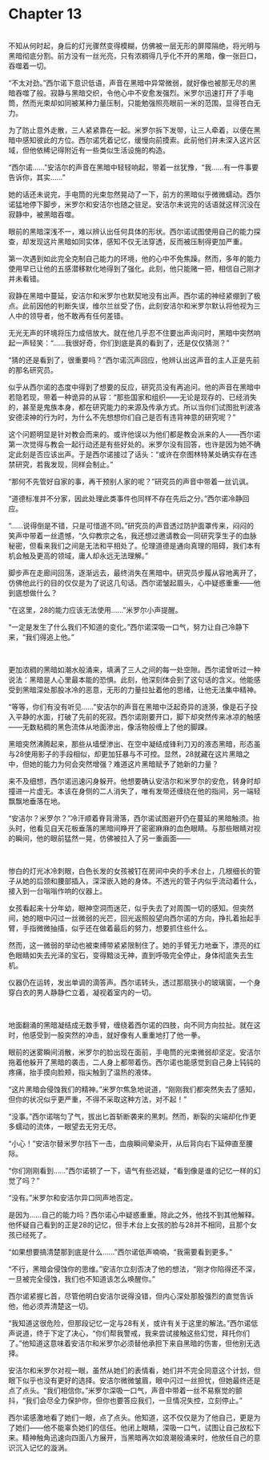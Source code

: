 # Chapter 13

<br>
不知从何时起，身后的灯光骤然变得模糊，仿佛被一层无形的屏障隔绝，将光明与黑暗彻底分割。前方没有一丝光亮，只有浓稠得几乎化不开的黑暗，像一张巨口，吞噬着一切。

“不太对劲。”西尔诺下意识低语，声音在黑暗中异常微弱，就好像也被那无尽的黑暗吞噬了般。寂静与黑暗交织，令他心中不安愈发强烈。米罗尔迅速打开了手电筒，然而光束却如同被某种力量压制，只能勉强照亮眼前一米的范围，显得苍白无力。

为了防止意外走散，三人紧紧靠在一起。米罗尔拆下发带，让三人牵着，以便在黑暗中感知彼此的方位。西尔诺凭着记忆，缓慢向前摸索。此前他们并未深入这片区域，但他依稀记得附近有一些类似生活设施的构造。

“西尔诺……”安洁尔的声音在黑暗中轻轻响起，带着一丝犹豫，“我……有一件事要告诉你，其实……”

她的话还未说完，手电筒的光束忽然晃动了一下，前方的黑暗似乎微微蠕动。西尔诺猛地停下脚步，米罗尔和安洁尔也随之驻足。安洁尔未说完的话语就这样沉没在寂静中，被黑暗吞噬。

眼前的黑暗深浅不一，难以辨认出任何具体的形状。西尔诺试图使用自己的能力探查，却发现这片黑暗如同实体，感知不仅无法穿透，反而被压制得更加严重。

第一次遇到如此完全克制自己能力的环境，他的心中不免焦躁。然而，多年的能力使用早已让他的五感潜移默化地得到了强化。此刻，他只能赌一把，相信自己刚才并未看错。

寂静在黑暗中蔓延，安洁尔和米罗尔也默契地没有出声。西尔诺的神经紧绷到了极点。此前因他的判断失误，维尔兰丝受了伤，此刻安洁尔和米罗尔默认将他视为三人中的领导者，他不敢再有任何差错。

无光无声的环境将压力成倍放大。就在他几乎忍不住要出声询问时，黑暗中突然响起一声轻笑：“……我很好奇，你们到底是真的看到了，还是仅仅猜测？”

“猜的还是看到了，很重要吗？”西尔诺沉声回应，他辨认出这声音的主人正是先前的那名研究员。

似乎从西尔诺的态度中得到了想要的反应，研究员没有再追问。他的声音在黑暗中若隐若现，带着一种诡异的从容：“那些国家和组织——无论是现存的、已经消失的，甚至是鬼族本身，都在研究能力的来源及传承方式。所以当你们试图批判波洛安德渎神的行为时，为什么不先想想你们自己是否有违背神意的研究呢？”

这个问题明显是针对教会而来的。或许他误以为他们都是教会派来的人——西尔诺第一次觉得与教会一起行动还是有些好处的。米罗尔没有回答，也许是因为她不确定此刻是否应该出声。于是西尔诺接过了话头：“或许在奈图林特某处确实存在违禁研究，若我发现，同样会制止。”

“那何不先管好自家的事，再干预别人家的呢？”研究员的声音中带着一丝讥讽。

“道德标准并不分家，因此处理此类事件也同样不存在先后之分。”西尔诺冷静回应。

“……说得倒是不错，只是可惜道不同。”研究员的声音透过防护面罩传来，闷闷的笑声中带着一丝遗憾，“久仰教宗之名，我还想过邀请教会一同研究孪生子的血脉秘密，但看来我们之间是无法和平相处了。伦理道德是通向真理的阻碍，我们本有机会触及更高的领域，庸人却永远无法理解。”

脚步声在走廊间回荡，逐渐远去，最终消失在黑暗中。研究员步履从容地离开了，仿佛他此行的目的仅仅是为了说这几句话。西尔诺皱起眉头，心中疑惑重重——他到底想做什么？

“在这里，28的能力应该无法使用……”米罗尔小声提醒。

“一定是发生了什么我们不知道的变化。”西尔诺深吸一口气，努力让自己冷静下来，“我们得追上他。”

<br>

更加浓稠的黑暗如潮水般涌来，填满了三人之间的每一处空隙。西尔诺曾听过一种说法：黑暗是人心里最本能的恐惧。此刻，他深刻体会到了这句话的含义。他能感受到黑暗深处那股冰冷的恶意，无形的力量拉扯着他的思绪，让他无法集中精神。

“等等，你们有没有听见……”安洁尔的声音在黑暗中泛起奇异的涟漪，像是石子投入平静的水面，打破了先前的死寂。西尔诺刚要开口，脚下却突然传来冰凉的触感——无数粘稠的黑色流体从地面渗出，像活物般缠上了他的脚踝。

黑暗突然沸腾起来，那些从墙壁渗出、在空中凝结成锋利刀刃的液态黑暗，形态虽与28使用影子的手段相似，却更加狂暴与不可控。显然，28就藏在这片黑暗之中，但她的能力为何会突然增强？难道这片黑暗赋予了她新的力量？

来不及细想，西尔诺迅速闪身躲开。他想要确认安洁尔和米罗尔的安危，转身时却撞进一片虚无。本该在身侧的二人消失了，唯有发带还缠绕在他的指间，另一端轻飘飘地垂落在地。

“安洁尔？米罗尔？”冷汗顺着脊背滑落，西尔诺试图避开仍在蔓延的黑暗触须。抬头时，他看见自天花板垂落的黑暗间睁开了密密麻麻的血色眼睛。与那些眼睛对视的瞬间，他的眼前猛然一晃，仿佛被拉入了另一重画面——

<br>

惨白的灯光冰冷刺眼，白色长发的女孩被钉在房间中央的手术台上，几根细长的管子从她的后颈和腰部插入，深深嵌入她的身体。不透光的管子内似乎流动着什么，接入到一台嗡嗡作响的仪器上。

女孩看起来十分年幼，眼神空洞而迷茫，似乎失去了对周围一切的感知。但突然间，她的眼中闪过一丝微弱的光芒，回光返照般望向西尔诺的方向，挣扎着抬起手臂，手指微微抽搐，似乎还在做着最后的努力，想要抓住些什么。

然而，这一微弱的举动也被束缚带紧紧限制住了。她的手臂无力地垂下，漂亮的红色眼睛如失去光泽的宝石，变得黯淡无神，直到呼吸完全停止，身体彻底失去生机。

仪器仍在运转，发出单调的滴答声。西尔诺转头，透过那扇狭小的玻璃窗，一个身穿白衣的男人静静伫立着，凝视着室内的一切。

<br>

地面翻涌的黑暗凝结成无数手臂，缠绕着西尔诺的四肢，向不同方向拉扯。就在这时，他感受到一股突然的冲击，就好像有人重重地打了他一拳。

眼前的迷雾瞬间消散，米罗尔的脸出现在面前，手电筒的光束微弱却坚定。安洁尔拖着他躲开了黑暗的袭击，二人身上都带着伤。西尔诺也能感觉到自己身上钝钝的疼痛，抬手摸向脸颊，指尖触到了温热的液体。

“这片黑暗会侵蚀我们的精神。”米罗尔焦急地说道，“刚刚我们都突然失去了感知，但你的状况似乎更严重，不得不采取这种方法，对不起！”

“没事。”西尔诺喘匀了气，拔出匕首斩断袭来的黑刺。然而，断裂的尖端却化作更多蠕动的流体，一眼望去无穷无尽。

“小心！”安洁尔替米罗尔挡下一击，血痕瞬间晕染开，从后背向右下延伸直至腰际。

“你们刚刚看到……”西尔诺顿了一下，语气有些迟疑，“看到像是谁的记忆一样的幻觉了吗？”

“没有。”米罗尔和安洁尔异口同声地否定。

是因为……自己的能力吗？西尔诺心中疑惑重重。除此之外，他找不到其他解释。他怀疑自己看到的正是28的记忆，但手术台上女孩的脸与28并不相同，且那个女孩已经死了。

“如果想要搞清楚那到底是什么……”西尔诺低声喃喃，“我需要看到更多。”

“不行，黑暗会侵蚀你的思维。”安洁尔立刻否决了他的想法，“刚才你陷得还不深，一旦被完全侵蚀，我们也不知道该怎么唤醒你。”

西尔诺紧握匕首，尽管他明白安洁尔说得没错，但内心深处那股强烈的直觉告诉他，他必须弄清楚这一切。

“我知道这很危险，但那段记忆一定与28有关，或许有关于这里的解法。”西尔诺低声说道，终于下定了决心，“你们帮我警戒，我来尝试接触这些幻觉，拜托你们了。”他知道这意味着安洁尔和米罗尔必须替他承担下来自黑暗的伤害，但他别无选择。

安洁尔和米罗尔对视一眼，虽然从她们的表情看，她们并不完全同意这个计划，但眼下似乎也没有更好的选择。安洁尔微微皱眉，眼中闪过一丝担忧，但她最终还是点了点头。“我们相信你。”米罗尔深吸一口气，声音中带着一丝不易察觉的颤抖，“我们会尽全力保护你，但你也要答应我们，一旦情况失控，立刻停止。”

西尔诺感激地看了她们一眼，点了点头。他知道，这不仅仅是为了他自己，更是为了她们——他不能辜负她们的信任。他闭上眼睛，深吸一口气，试图让自己放松下来。精神触角迅速向四面八方展开，当黑暗再次如浪潮般涌来时，他放任自己的意识沉入记忆的漩涡。
